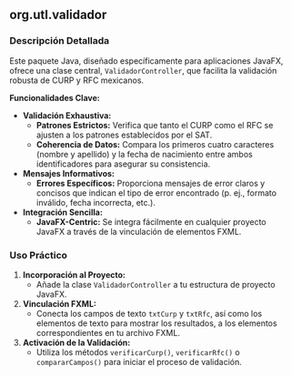 ## **org.utl.validador**

### **Descripción Detallada**

Este paquete Java, diseñado específicamente para aplicaciones JavaFX, ofrece una clase central, `ValidadorController`, que facilita la validación robusta de CURP y RFC mexicanos.

**Funcionalidades Clave:**

* **Validación Exhaustiva:**
  * **Patrones Estrictos:** Verifica que tanto el CURP como el RFC se ajusten a los patrones establecidos por el SAT.
  * **Coherencia de Datos:** Compara los primeros cuatro caracteres (nombre y apellido) y la fecha de nacimiento entre ambos identificadores para asegurar su consistencia.
* **Mensajes Informativos:**
  * **Errores Específicos:** Proporciona mensajes de error claros y concisos que indican el tipo de error encontrado (p. ej., formato inválido, fecha incorrecta, etc.).
* **Integración Sencilla:**
  * **JavaFX-Centric:** Se integra fácilmente en cualquier proyecto JavaFX a través de la vinculación de elementos FXML.

### **Uso Práctico**

1. **Incorporación al Proyecto:**
   * Añade la clase `ValidadorController` a tu estructura de proyecto JavaFX.
2. **Vinculación FXML:**
   * Conecta los campos de texto `txtCurp` y `txtRfc`, así como los elementos de texto para mostrar los resultados, a los elementos correspondientes en tu archivo FXML.
3. **Activación de la Validación:**
   * Utiliza los métodos `verificarCurp()`, `verificarRfc()` o `compararCampos()` para iniciar el proceso de validación.

